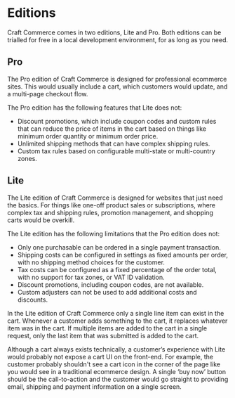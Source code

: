 # Editions

Craft Commerce comes in two editions, Lite and Pro. Both editions can be trialled for free in a local development environment, for as long as you need.

## Pro

The Pro edition of Craft Commerce is designed for professional ecommerce sites. This would usually include a cart, which customers would update, and a multi-page checkout flow.

The Pro edition has the following features that Lite does not:

- Discount promotions, which include coupon codes and custom rules that can reduce the price of items in the cart based on things like minimum order quantity or minimum order price. 
- Unlimited shipping methods that can have complex shipping rules.
- Custom tax rules based on configurable multi-state or multi-country zones.

## Lite

The Lite edition of Craft Commerce is designed for websites that just need the basics. For things like one-off product sales or subscriptions, where complex tax and shipping rules, promotion management, and shopping carts would be overkill.

The Lite edition has the following limitations that the Pro edition does not:

- Only one purchasable can be ordered in a single payment transaction.
- Shipping costs can be configured in settings as fixed amounts per order, with no shipping method choices for the customer.
- Tax costs can be configured as a fixed percentage of the order total, with no support for tax zones, or VAT ID validation.
- Discount promotions, including coupon codes, are not available.
- Custom adjusters can not be used to add additional costs and discounts.

In the Lite edition of Craft Commerce only a single line item can exist in the cart. Whenever a customer adds something to the cart, it replaces whatever item was in the cart. If multiple items are added to the cart
in a single request, only the last item that was submitted is added to the cart.

Although a cart always exists technically, a customer’s experience with Lite would probably not expose a cart UI on the front-end. For example, the customer probably shouldn't see a cart icon in the corner
of the page like you would see in a traditional ecommerce design. A single ‘buy now’ button should be the call-to-action and the customer would go straight to providing email, shipping and payment information on a single screen.
